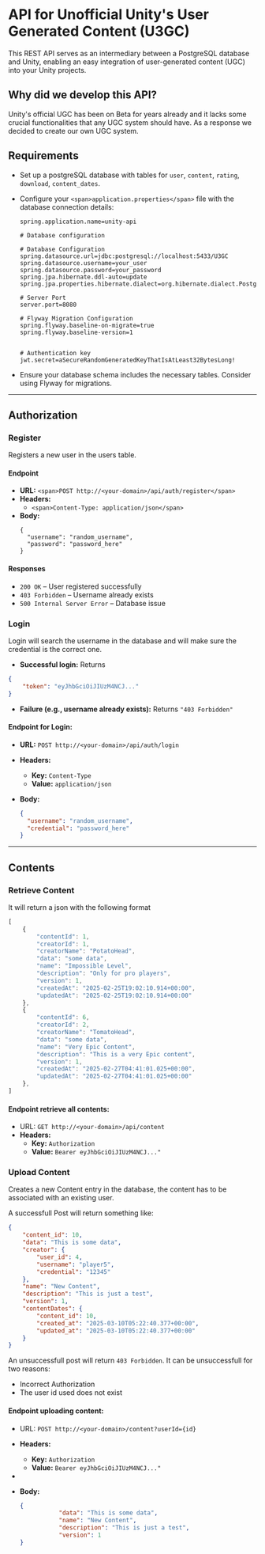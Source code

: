 # API for Unofficial Unity's User Generated Content (U3GC)

This REST API serves as an intermediary between a PostgreSQL database and Unity, enabling an easy integration of user-generated content (UGC) into your Unity projects.

## Why did we develop this API?

Unity's official UGC has been on Beta for years already and it lacks some crucial functionalities that any UGC system should have.
As a response we decided to create our own UGC system.

## Requirements

- Set up a postgreSQL database with tables for `user`, `content`, `rating`, `download`, `content_dates`.
- Configure your `<span>application.properties</span>` file with the database connection details:

  ```
  spring.application.name=unity-api

  # Database configuration

  # Database Configuration
  spring.datasource.url=jdbc:postgresql://localhost:5433/U3GC
  spring.datasource.username=your_user
  spring.datasource.password=your_password
  spring.jpa.hibernate.ddl-auto=update
  spring.jpa.properties.hibernate.dialect=org.hibernate.dialect.PostgreSQLDialect

  # Server Port
  server.port=8080

  # Flyway Migration Configuration
  spring.flyway.baseline-on-migrate=true
  spring.flyway.baseline-version=1


  # Authentication key
  jwt.secret=aSecureRandomGeneratedKeyThatIsAtLeast32BytesLong!
  ```
- Ensure your database schema includes the necessary tables. Consider using Flyway for migrations.

---

## Authorization

### Register

Registers a new user in the users table.

#### Endpoint

* **URL:** `<span>POST http://<your-domain>/api/auth/register</span>`
* **Headers:**
  * `<span>Content-Type: application/json</span>`
* **Body:**
  ```
  {
    "username": "random_username",
    "password": "password_here"
  }
  ```

#### Responses

* `200 OK` – User registered successfully
* `403 Forbidden` – Username already exists
* `500 Internal Server Error` – Database issue

### Login

Login will search the username in the database and will make sure the credential is the correct one.

- **Successful login:** Returns

```json
{
    "token": "eyJhbGciOiJIUzM4NCJ..."
}
```

- **Failure (e.g., username already exists):** Returns `"403 Forbidden"`

#### Endpoint for Login:

- **URL:**
  `POST http://<your-domain>/api/auth/login`
- **Headers:**

  - **Key:** `Content-Type`
  - **Value:** `application/json`
- **Body:**

  ```json
  {
    "username": "random_username",
    "credential": "password_here"
  }
  ```

---

## Contents

### Retrieve Content

It will return a json with the following format

```js
[
    {
        "contentId": 1,
        "creatorId": 1,
        "creatorName": "PotatoHead",
        "data": "some data",
        "name": "Impossible Level",
        "description": "Only for pro players",
        "version": 1,
        "createdAt": "2025-02-25T19:02:10.914+00:00",
        "updatedAt": "2025-02-25T19:02:10.914+00:00"
    },
    {
        "contentId": 6,
        "creatorId": 2,
        "creatorName": "TomatoHead",
        "data": "some data",
        "name": "Very Epic Content",
        "description": "This is a very Epic content",
        "version": 1,
        "createdAt": "2025-02-27T04:41:01.025+00:00",
        "updatedAt": "2025-02-27T04:41:01.025+00:00"
    },
]
```

#### Endpoint retrieve all contents:

- URL:
  `GET http://<your-domain>/api/content`
- **Headers:**
  - **Key:** `Authorization`
  - **Value:** `Bearer eyJhbGciOiJIUzM4NCJ..."`

### Upload Content

Creates a new Content entry in the database, the content has to be associated with an existing user.

A successfull Post will return something like:

```json
{
    "content_id": 10,
    "data": "This is some data",
    "creator": {
        "user_id": 4,
        "username": "player5",
        "credential": "12345"
    },
    "name": "New Content",
    "description": "This is just a test",
    "version": 1,
    "contentDates": {
        "content_id": 10,
        "created_at": "2025-03-10T05:22:40.377+00:00",
        "updated_at": "2025-03-10T05:22:40.377+00:00"
    }
}
```

An unsuccessfull post will return `403 Forbidden`. It can be unsuccessfull for two reasons:

- Incorrect Authorization
- The user id used does not exist

#### Endpoint uploading content:

- URL:
  `POST http://<your-domain>/content?userId={id}`
- **Headers:**

  - **Key:** `Authorization`
  - **Value:** `Bearer eyJhbGciOiJIUzM4NCJ..."`
-
- **Body:**

  ```json
  {
             "data": "This is some data",
             "name": "New Content",
             "description": "This is just a test",
             "version": 1
  }
  ```
